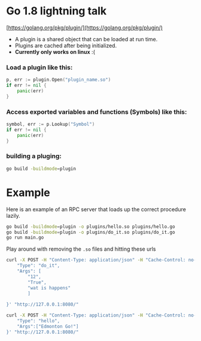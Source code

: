 Go 1.8 lightning talk
====================
[https://golang.org/pkg/plugin/](https://golang.org/pkg/plugin/)

- A plugin is a shared object that can be loaded at run time.
- Plugins are cached after being initialized.
- **Currently only works on linux** :(

### Load a plugin like this:
```go
p, err := plugin.Open("plugin_name.so")
if err != nil {
	panic(err)
}
```

### Access exported variables and functions (Symbols) like this:
```go
symbol, err := p.Lookup("Symbol")
if err != nil {
	panic(err)
}
```

### building a pluging:
```bash
go build -buildmode=plugin
```

Example
=======
Here is an example of an RPC server that loads up the correct procedure lazily.


```bash
go build -buildmode=plugin -o plugins/hello.so plugins/hello.go
go build -buildmode=plugin -o plugins/do_it.so plugins/do_it.go
go run main.go
```

Play around with removing the `.so` files and hitting these urls

```bash
curl -X POST -H "Content-Type: application/json" -H "Cache-Control: no-cache" -H "Postman-Token: 8c453945-6848-cf8c-4b27-eac133b10c3c" -d '{
	"Type": "do_it",
	"Args": [
		"12",
		"True",
		"wat is happens"
		]
	
}' "http://127.0.0.1:8080/"
```

```bash
curl -X POST -H "Content-Type: application/json" -H "Cache-Control: no-cache" -H "Postman-Token: 0e968e38-6fcb-3ab0-095d-d0d948befe91" -d '{
	"Type": "hello",
	"Args":["Edmonton Go!"]
}' "http://127.0.0.1:8080/"
```
